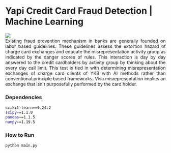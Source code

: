 # Yapi Credit Card Fraud Detection | Machine Learning

<img src='https://edincubator.eu/wp-content/uploads/data-providers-logos/company-175-300x99.jpg'/>

<div align="justify">
Existing fraud prevention mechanism in banks are generally founded on labor based guidelines. These guidelines assess the extortion hazard of charge card exchanges and educate the misrepresentation activity group as indicated by the danger scores of rules. This interaction is day by day answered to the credit cardholders by activity group by thinking about the every day call limit. This test is tied in with determining misrepresentation exchanges of charge card clients of YKB with AI methods rather than conventional principle based frameworks. Visa misrepresentation implies an exchange that isn't purposefully performed by the card holder.
<div/>

### Dependencies
```bash
scikit-learn==0.24.2
scipy==1.1.0
pandas==1.1.5
numpy==1.19.5
```

### How to Run
```bash
python main.py
```
